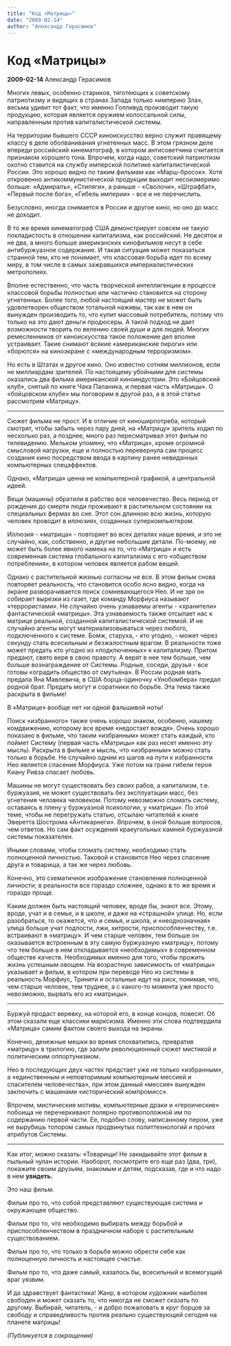 ```yaml
---
title: "Код «Матрицы»"
date: "2009-02-14"
author: "Александр Герасимов"
---
```


# Код «Матрицы»

**2009-02-14** Александр Герасимов

Многих левых, особенно стариков, тяготеющих к советскому патриотизму и видящих в странах Запада только «империю Зла», весьма удивит тот факт, что именно Голливуд производит такую продукцию, которая является оружием колоссальной силы, направленным против капиталистической системы.

На территории бывшего СССР киноискусство верно служит правящему классу в деле оболванивания угнетенных масс. В этом грязном деле впереди российский кинематограф, в котором антисоветчина считается признаком хорошего тона. Впрочем, когда надо, советский патриотизм охотно ставится на службу имперской политике капиталистической России. Это хорошо видно по таким фильмам как «Марш-бросок». Хотя откровенно антикоммунистической продукции выходит несоизмеримо больше: «Адмиралъ», «Стиляги», а раньше - «Сволочи», «Штрафбат», «Первый после бога», «Гибель империи» - все и не перечислить.

Безусловно, иногда снимается в России и другое кино, но оно до масс не доходит.

В то же время кинематограф США демонстрирует совсем не такую покладистость в отношении капитализма, как российский. Не десяток и не два, а много больше американских кинофильмов несут в себе антибуржуазное содержание. И такая ситуация может показаться странной тем, кто не понимает, что классовая борьба идет по всему миру, в том числе в самых зажравшихся империалистических метрополиях.

Вполне естественно, что часть творческой интеллигенции в процессе классовой борьбы полностью или частично становится на сторону угнетенных. Более того, любой настоящий мастер не может быть удовлетворен обществом тотальной наживы, так как в нем он вынужден производить то, что купит массовый потребитель, потому что только на это дают деньги продюсеры. А такой подход не дает возможности творить по велению своей души и для людей. Многих ремесленников от киноискусства такое положение дел вполне устраивает. Такие снимают всякие «американские пироги» или «борются» на киноэкране с «международным терроризмом».

Но есть в Штатах и другое кино. Оно известно сотням миллионов, если не миллиардам зрителей. По настоящему убойными для системы оказались два фильма американской киноиндустрии. Это «Бойцовский клуб», снятый по книге Чака Паланика, и первая часть «Матрицы». О «бойцовском клубе» мы поговорим в другой раз, а в этой статье рассмотрим «Матрицу».

* * *

Сюжет фильма не прост. И в отличие от киноширпотреба, который смотрят, чтобы забыть через пару дней, на «Матрицу» зритель ходил по несколько раз, а позднее, много раз пересматривал этот фильм по телевидению. Мельком упомяну, что «Матрица», кроме огромной смысловой нагрузки, еще и полностью перевернула сам процесс создания кино посредством ввода в картину ранее невиданных компьютерных спецэффектов.

Однако, «Матрица» ценна не компьютерной графикой, а центральной идеей.

Вещи (машины) обратили в рабство все человечество. Весь период от рождения до смерти люди проживают в растительном состоянии на специальных фермах во сне. Этот сон длинною всю жизнь, которую человек проводит в иллюзиях, созданных суперкомпьютером.

Иллюзия - «матрица» - повторяет во всех деталях наше время, и это не случайно, как, собственно, и другие небольшие детали. По-моему, не может быть более явного намека на то, что «Матрица» и есть современная система глобального капитализма с его «обществом потребления», в котором человек является рабом вещей.

Однако с растительной жизнью согласны не все. В этом фильм снова повторяет реальность, что становится особо ясно видно, когда на экране разворачивается поиск сомневающегося Нео. И не зря он собирает вырезки из газет, где команду Морфиуса называют «террористами». Не случайно очень узнаваемы агенты - «хранители» фантастической «матрицы». Эта узнаваемость также отсылает нас к матрице реальной, созданной капиталистической системой. И не случайно агенты могут материализовываться через любого, подключенного к системе. Бомж, старуха, - кто угодно, - может через секунду стать всесильным и безжалостным врагом. В реальности тоже может предать кто угодно из «подключенных» к капитализму. Притом предают, свято веря в свою правоту. А верят в нее тем больше, чем больше вознаграждение от Системы. Родные, соседи, друзья - все готовы «оградить общество от смутьяна». В России родная мать предала Яна Мавлевича, в США борца-одиночку «Унобомбера» предал родной брат. Предать могут и соратники по борьбе. Эта тема также раскрыта в фильме!

В «Матрице» вообще нет ни одной фальшивой ноты!

Поиск «избранного» также очень хорошо знаком, особенно, нашему комдвижению, которому все время «недостает вождя». Очень хорошо показано в фильме, что таким «избранным» может стать каждый, кто поймет Систему (первая часть «Матрицы» как раз несет именно эту мысль). Раскрыта в фильме и мысль, что «избранным» можно стать только в борьбе. Не случайно одним из шагов на пути к избранности Нео является спасение Морфиуса. Уже потом на грани гибели героя Киану Ривза спасает любовь.

Машины не могут существовать без своих рабов, а капитализм, т.е. буржуазия, не может существовать без эксплуатации масс, без угнетения человека человеком. Потому невозможно сломать систему, оставаясь в плену у буржуазной психологии, у «матрицы». По этой теме, чтобы не перегружать статью, отсылаю читателей к книге Эверетта Шострома «Антикарнеги». Впрочем, в оной больше вопросов, чем ответов. Но сам факт осуждения краеугольных камней буржуазной системы показателен.

Иными словами, чтобы сломать систему, необходимо стать полноценной личностью. Таковой и становится Нео через спасение друга и товарища, а так же через любовь.

Конечно, это схематичное изображение становления полноценной личности; в реальности все гораздо сложнее, однако в то же время и гораздо проще.

Каким должен быть настоящий человек, вроде бы, знают все. Этому, вроде, учат и в семье, и в школе, и даже на «страшной» улице. Но, если разобраться, то окажется, что и семья, и школа, и «неоднозначная» улица больше учат подлости, лжи, хитрости, приспособленчеству, т.е. встраивают в «матрицу». И чем старше человек, тем больше он оказывается встроенным в эту самую буржуазную «матрицу», потому что тем больше в нем откладывается «необходимых» в современном обществе качеств. Необходимых именно для того, чтобы прожить жизнь успешным овощем. На возрастную зависимость от «матрицы» указывает и фильм, в котором при переводе Нео из системы в реальность Морфиус, Тринити и остальные идут на риск, понимая, что, чем старше человек, тем труднее, а с какого-то момента уже просто невозможно, вырвать его из «матрицы».

* * *

Буржуй продаст веревку, на которой его, в конце концов, повесят. Об этом сказали еще классики марксизма. Именно эти слова подтвердила «Матрица» самим фактом своего выхода на экраны.

Конечно, денежные мешки во время спохватились, превратив «матрицу» в трилогию, где залили революционный сюжет мистикой и политическим оппортунизмом.

Нео в последующих двух частях предстает уже не только «избранным», а «единственным и неповторимым компьютерным мессией и спасителем человечества», при этом данный «мессия» вынужден заключить с машинами «исторический компромисс».

Впрочем, мистические мотивы, компьютерные драки и «героические» побоища не перечеркивают полярно противоположной им по содержанию первой части. Ее, подобно слову, написанному пером, уже не вырубишь топором самых продвинутых политтехнологий и прочих атрибутов Системы.

* * *

Как итог, можно сказать: «Товарищи! Не закидывайте этот фильм в пыльный чулан истории. Наоборот, посмотрите его еще раз (два, три), покажите своим друзьям, знакомым и детям, подсказав, где и что надо в нем **увидеть.** 

Это наш фильм.

Фильм про то, что собой представляют существующая система и окружающее общество.

Фильм про то, что необходимо выбирать между борьбой и приспособленчеством в праздничном наборе с растительным существованием.

Фильм про то, что только в борьбе можно обрести себя как полноценную личность и настоящее счастье.

Фильм про то, что даже самый, казалось бы, всесильный и всемогущий враг уязвим.

И да здравствует фантастика! Жанр, в котором художник наиболее свободен и может сказать то, что никогда не сможет сказать по другому. Выбирай, читатель, - и добро пожаловать в круг борцов за свободу и справедливость против реально существующей сегодня на планете матрицы!

*(Публикуется в сокращении)*
